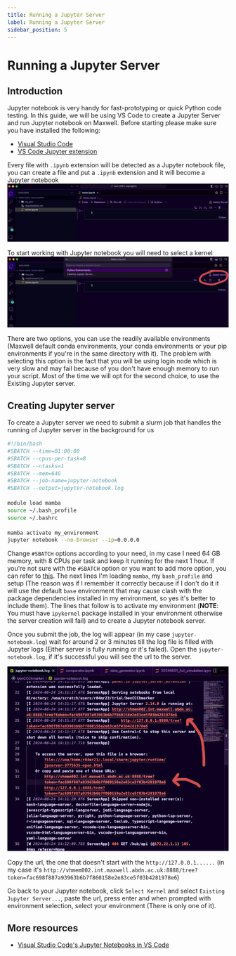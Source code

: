 ```yaml
---
title: Running a Jupyter Server
label: Running a Jupyter Server
sidebar_position: 5
---
```


# Running a Jupyter Server

## Introduction
Jupyter notebook is very handy for fast-prototyping or quick Python code testing. In this guide, we will be using VS Code to create a Jupyter Server and run Jupyter notebook on Maxwell. Before starting please make sure you have installed the following:
- [Visual Studio Code](https://code.visualstudio.com/download)
- [VS Code Jupyter extension](https://marketplace.visualstudio.com/items?itemName=ms-toolsai.jupyter)

Every file with `.ipynb` extension will be detected as a Jupyter notebook file, you can create a file and put a `.ipynb` extension and it will become a Jupyter notebook
![New Jupyter notebook file](img/03_01.png)

To start working with Jupyter notebook you will need to select a kernel ![Kernel selection](img/03_02.png)

There are two options, you can use the readily available environments (Maxwell default conda environments, your conda environments or your pip environments if you're in the same directory with it). The problem with selecting this option is the fact that you will be using login node which is very slow and may fail because of you don't have enough memory to run your script. Most of the time we will opt for the second choice, to use the Existing Jupyter server.

## Creating Jupyter server
To create a Jupyter server we need to submit a slurm job that handles the running of Jupyter server in the background for us
```bash title="start_jupyter.sh"
#!/bin/bash
#SBATCH --time=01:00:00
#SBATCH --cpus-per-task=8
#SBATCH --ntasks=1
#SBATCH --mem=64G
#SBATCH --job-name=jupyter-notebook
#SBATCH --output=jupyter-notebook.log

module load mamba
source ~/.bash_profile
source ~/.bashrc

mamba activate my_environment
jupyter notebook --no-browser --ip=0.0.0.0
```

Change `#SBATCH` options according to your need, in my case I need 64 GB memory, with 8 CPUs per task and keep it running for the next 1 hour. If you're not sure with the `#SBATCH` option or you want to add more option, you can refer to [this](https://slurm.schedmd.com/sbatch.html). The next lines I'm loading `mamba`, my `bash_profile` and setup (The reason was if I remember it correctly because if I don't do it it will use the default `base` environment that may cause clash with the package dependencies installed in my environment, so yes it's better to include them). The lines that follow is to activate my environment (**NOTE**: You must have `ipykernel` package installed in your environment otherwise the server creation will fail) and to create a Jupyter notebook server.

Once you submit the job, the log will appear (in my case `jupyter-notebook.log`) wait for around 2 or 3 minutes till the log file is filled with Jupyter logs (Either server is fully running or it's failed). Open the `jupyter-notebook.log`, if it's successful you will see the url to the server.

![Jupyter notebook log](img/03_03.png)

Copy the url, the one that doesn't start with the `http://127.0.0.1......` (in my case it's `http://vhmem002.int.maxwell.abdn.ac.uk:8888/tree?token=fac698f887a93963b6b7f860158e2e83ce5f03b4281978e6`)

Go back to your Jupyter notebook, click `Select Kernel` and select `Existing Jupyter Server...`, paste the url, press enter and when prompted with environment selection, select your environment (There is only one of it).

## More resources
- [Visual Studio Code's Jupyter Notebooks in VS Code](https://code.visualstudio.com/docs/datascience/jupyter-notebooks)